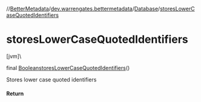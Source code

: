 //[BetterMetadata](../../../index.md)/[dev.warrengates.bettermetadata](../index.md)/[Database](index.md)/[storesLowerCaseQuotedIdentifiers](stores-lower-case-quoted-identifiers.md)

# storesLowerCaseQuotedIdentifiers

[jvm]\

final [Boolean](https://docs.oracle.com/javase/8/docs/api/java/lang/Boolean.html)[storesLowerCaseQuotedIdentifiers](stores-lower-case-quoted-identifiers.md)()

Stores lower case quoted identifiers

#### Return

